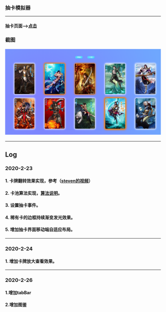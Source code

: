 ### 抽卡模拟器
---
#### 抽卡页面-->[点击](https://lorelei47.github.io/pumpingCard/index.html)

### 截图
#### ![截图](screenshot/index.png)

---
## **Log**

### 2020-2-23
#### 1. 卡牌翻转效果实现，参考（[steven的视频](https://www.bilibili.com/video/av64757631)）
#### 2. 卡池算法实现，[算法说明](https://github.com/lorelei47/StudyDiary/blob/master/read/algorithm/03-%E9%9A%8F%E6%9C%BA%E6%9D%83%E9%87%8D%E7%AE%97%E6%B3%95.js)。
#### 3. 设置抽卡事件。
#### 4. 稀有卡的边框持续渐变发光效果。
#### 5. 增加抽卡界面移动端自适应布局。

---
### 2020-2-24
#### 1. 增加卡牌放大查看效果。

---
### 2020-2-26
#### 1.增加tabBar
#### 2.增加图鉴